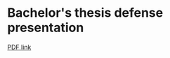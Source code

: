 # Bachelor's thesis defense presentation


[PDF link](https://github.com/MergunFrimen/defense/blob/8f6a111548d4ee24b295f66f40e410634189c988/fi.pdf)
